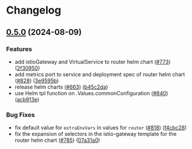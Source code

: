 # Changelog

## [0.5.0](https://github.com/wundergraph/cosmo/compare/helm-cosmo-router-v0.4.0...helm-cosmo-router@0.5.0) (2024-08-09)


### Features

* add istioGateway and VirtualService to router helm chart ([#773](https://github.com/wundergraph/cosmo/issues/773)) ([2f30950](https://github.com/wundergraph/cosmo/commit/2f30950b1963f8d329bff54c0b7cd8548e4cf207))
* add metrics port to service and deployment spec of router helm chart ([#828](https://github.com/wundergraph/cosmo/issues/828)) ([3e9595b](https://github.com/wundergraph/cosmo/commit/3e9595b3b1ee99c8d7baadf19b42cff8b95a7a43))
* release helm charts ([#663](https://github.com/wundergraph/cosmo/issues/663)) ([b45c2da](https://github.com/wundergraph/cosmo/commit/b45c2da2a36d7360910eb7c3d2a3207c89d3bbdb))
* use Helm tpl function on .Values.commonConfiguration ([#840](https://github.com/wundergraph/cosmo/issues/840)) ([acb913e](https://github.com/wundergraph/cosmo/commit/acb913eca34747d6d37a7a84b5c4b188b0e8efa8))


### Bug Fixes

* fix default value for `extraEnvVars` in values for `router` ([#818](https://github.com/wundergraph/cosmo/issues/818)) ([f4cbc28](https://github.com/wundergraph/cosmo/commit/f4cbc28a3a51779eeaaa5108f44e56413caaf005))
* fix the expansion of selectors in the istio-gateway template for the router helm chart ([#785](https://github.com/wundergraph/cosmo/issues/785)) ([07a31a0](https://github.com/wundergraph/cosmo/commit/07a31a07af398c2bfa38be143400a1619aa5876d))
